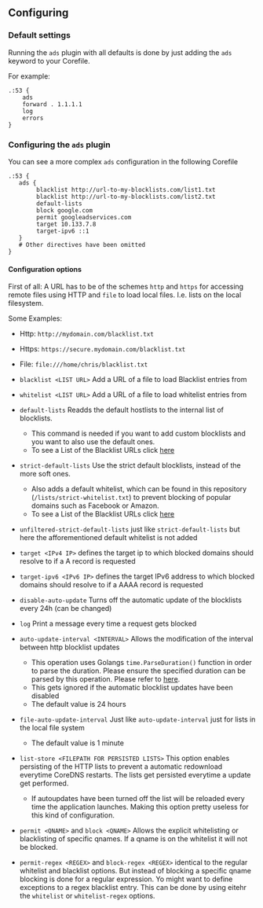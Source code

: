 ## Configuring

### Default settings

Running the `ads` plugin with all defaults is done by just adding the `ads` keyword to your Corefile.

For example:
```
.:53 {
    ads
    forward . 1.1.1.1
    log
    errors
}
```

### Configuring the `ads` plugin

You can see a more complex `ads` configuration in the following Corefile

```
.:53 {
   ads {
        blacklist http://url-to-my-blocklists.com/list1.txt
        blacklist http://url-to-my-blocklists.com/list2.txt
        default-lists
        block google.com
        permit googleadservices.com
        target 10.133.7.8
        target-ipv6 ::1
   }
   # Other directives have been omitted
}
```

#### Configuration options

First of all: A URL has to be of the schemes `http` and `https` for accessing remote files using HTTP and `file` to load local files. I.e. lists on the local filesystem.

Some Examples:
- Http: `http://mydomain.com/blacklist.txt`
- Https: `https://secure.mydomain.com/blacklist.txt`
- File: `file:///home/chris/blacklist.txt`

- `blacklist <LIST URL>` Add a URL of a file to load Blacklist entries from
- `whitelist <LIST URL>` Add a URL of a file to load whitelist entries from
- `default-lists` Readds the default hostlists to the internal list of blocklists.
    - This command is needed if you want to add custom blocklists and you want to also use the default ones.
    - To see a List of the Blacklist URLs click [here](lists.md)
- `strict-default-lists` Use the strict default blocklists, instead of the more soft ones.
    - Also adds a default whitelist, which can be found in this repository (`/lists/strict-whitelist.txt`) to prevent blocking of popular domains such as Facebook or Amazon.
    - To see a List of the Blacklist URLs click [here](lists.md)
- `unfiltered-strict-default-lists` just like `strict-default-lists` but here the afforementioned default whitelist is not added
- `target <IPv4 IP>` defines the target ip to which blocked domains should resolve to if a A record is requested
- `target-ipv6 <IPv6 IP>` defines the target IPv6 address to which blocked domains should resolve to if a AAAA record is requested
- `disable-auto-update` Turns off the automatic update of the blocklists every 24h (can be changed)
- `log` Print a message every time a request gets blocked
- `auto-update-interval <INTERVAL>` Allows the modification of the interval between http blocklist updates
    - This operation uses Golangs `time.ParseDuration()` function in order to parse the duration.
    Please ensure the specified duration can be parsed by this operation. Please refer to [here](https://golang.org/pkg/time/#ParseDuration).
    - This gets ignored if the automatic blocklist updates have been disabled
    - The default value is 24 hours
- `file-auto-update-interval` Just like `auto-update-interval` just for lists in the local file system
    - The default value is 1 minute
- `list-store <FILEPATH FOR PERSISTED LISTS>` This option enables persisting of the HTTP lists
  to prevent a automatic redownload everytime CoreDNS restarts. The lists get persisted everytime a update get performed.
    - If autoupdates have been turned off the list will be reloaded every time the application launches.
    Making this option pretty useless for this kind of configuration.
- `permit <QNAME>` and `block <QNAME>` Allows the explicit whitelisting or blacklisting of specific qnames. If a qname is on the whitelist it will not be blocked. 
- `permit-regex <REGEX>` and `block-regex <REGEX>` identical to the regular whitelist and blacklist options. But instead of blocking a specific qname blocking is done for a regular expression. Yo might want to define exceptions to a regex blacklist entry. This can be done by using eitehr the `whitelist` or `whitelist-regex` options. 
